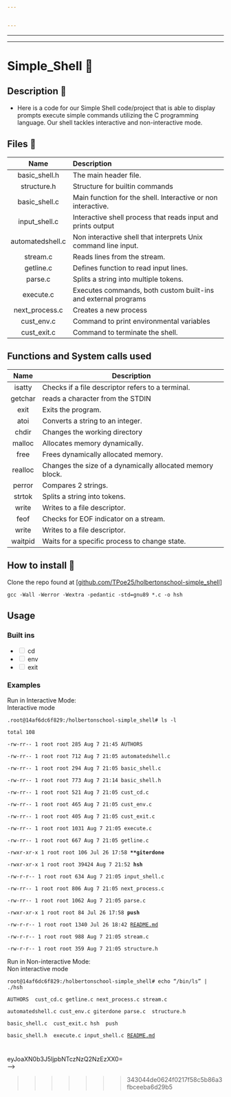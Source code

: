 ```yaml
---


---
```


<hr>
<hr>
<h1 id="simple_shell">Simple_Shell 🐚</h1>
<h2 id="description">Description 📃</h2>
<ul>
<li>Here is a code for our Simple Shell code/project that is able to display prompts  execute simple commands utilizing the C programming language. Our shell tackles interactive and non-interactive mode.</li>
</ul>
<h2 id="files">Files 📁</h2>
<table>
<thead>
<tr>
<th align="center">Name</th>
<th align="left">Description</th>
</tr>
</thead>
<tbody>
<tr>
<td align="center">basic_shell.h</td>
<td align="left">The main header file. </td>
</tr>
<tr><td align="center">structure.h</td>
<td align="left">Structure for builtin commands</td>
</tr><tr>
<td align="center">basic_shell.c</td>
<td align="left">Main function for the shell. Interactive or non interactive.</td>
</tr>
<tr>
<td align="center">input_shell.c</td>
<td align="left">Interactive shell process that reads input and prints output</td>
</tr>
<tr>
<td align="center">automatedshell.c</td>
<td align="left">Non interactive shell that interprets Unix command line input.</td>
</tr>
<tr>
<td align="center">stream.c</td>
<td align="left">Reads lines from the stream.</td>
</tr>
<tr>
<td align="center">getline.c</td>
<td align="left">Defines function to read input lines.</td>

</tr>
<tr><td align="center">parse.c</td>
<td align="left">Splits a string into multiple tokens.</td>
</tr><tr>
<td align="center">execute.c</td>
<td align="left">Executes commands, both custom built-ins and external programs</td>
</tr>
<tr>
<td align="center">next_process.c</td>
<td align="left">Creates a new process</td>
</tr>
<tr>
<td align="center">cust_env.c</td>
<td align="left">Command to print environmental variables</td>
</tr>
<tr>
<td align="center">cust_exit.c</td>
<td align="left">Command to terminate the shell.</td>
</tr>
<tr>
</tr></tbody>
</table><h2 id="functions-and-system-calls-used">Functions and System calls used</h2>
<table>
<thead>
<tr>
<th align="center">Name</th>
<th align="center">Description</th>
</tr>
</thead>
<tbody>
<tr>
<td align="center">isatty</td>
<td align="left">Checks if a file descriptor refers to a terminal.</td>
</tr>
<tr>
<td align="center">getchar</td>
<td align="left">reads a character from the STDIN</td>
</tr>
<tr>
<td align="center">exit</td>
<td align="left">Exits the program.</td>
</tr>
<tr>
<td align="center">atoi</td>
<td align="left">Converts a string to an integer.</td>
</tr>
<tr>
<td align="center">chdir</td>
<td align="left">Changes the working directory</td>
</tr>
<tr>
<td align="center">malloc</td>
<td align="left">Allocates memory dynamically.</td>
</tr>
<tr>
<td align="center">free</td>
<td align="left">Frees dynamically allocated memory.</td>
</tr>
<tr>
<td align="center">realloc</td>
<td align="left">Changes the size of a dynamically allocated memory block.</td>
</tr>
<tr>
<td align="center">perror</td>
<td align="left">Compares 2 strings.</td>
</tr>
<tr>
<td align="center">strtok</td>
<td align="left">Splits a string into tokens. </td>
</tr>
<tr>
<td align="center">write</td>
<td align="left">Writes to a file descriptor.</td>
</tr>
<tr>
<td align="center">feof</td>
<td align="left">Checks for EOF indicator on a stream.</td>
</tr>
<tr>
<td align="center">write</td>
<td align="left">Writes to a file descriptor.</td>
</tr>
<tr>
<td align="center">waitpid</td>
<td align="left">Waits for a specific process to change state.</td>
</tr>
</tbody>
</table><h2 id="how-to-install">How to install 🔨</h2>
<p>
Clone the repo found at [<a href="http://github.com/TPoe25/holbertonschool-simple_shell">github.com/TPoe25/holbertonschool-simple_shell</a>]</p>
<pre><code>gcc -Wall -Werror -Wextra -pedantic -std=gnu89 *.c -o hsh
</code></pre>
<h2 id="usage">Usage</h2>
<h3 id="built-ins">Built ins</h3>


<ul>
<li class="task-list-item"><input type="checkbox" class="task-list-item-checkbox" disabled=""> cd</li>
<li class="task-list-item"><input type="checkbox" class="task-list-item-checkbox" disabled=""> env</li>
<li class="task-list-item"><input type="checkbox" class="task-list-item-checkbox" disabled=""> exit</li>
</ul>
<h3 id="examples">Examples</h3>
<ul>
</ul>Run in Interactive Mode:<br>
Interactive mode </p><pre><code>.root@14af6dc6f829:/holbertonschool-simple_shell# ls -l<br>
total 108<br>
-rw-rr-- 1 root root 285 Aug 7 21:45 AUTHORS<br>
-rw-rr-- 1 root root 712 Aug 7 21:05 automatedshell.c<br>
-rw-rr-- 1 root root 294 Aug 7 21:05 basic_shell.c<br>
-rw-rr-- 1 root root 773 Aug 7 21:14 basic_shell.h<br>
-rw-rr-- 1 root root 521 Aug 7 21:05 cust_cd.c<br>
-rw-rr-- 1 root root 465 Aug 7 21:05 cust_env.c<br>
-rw-rr-- 1 root root 405 Aug 7 21:05 cust_exit.c<br>
-rw-rr-- 1 root root 1031 Aug 7 21:05 execute.c<br>
-rw-rr-- 1 root root 667 Aug 7 21:05 getline.c<br>
-rwxr-xr-x 1 root root 106 Jul 26 17:58 <strong>**giterdone</strong><br>
-rwxr-xr-x 1 root root 39424 Aug 7 21:52 <strong>hsh</strong><br>
-rw-r-r-- 1 root root 634 Aug 7 21:05 input_shell.c<br>
-rw-rr-- 1 root root 806 Aug 7 21:05 next_process.c<br>
-rw-rr-- 1 root root 1062 Aug 7 21:05 parse.c<br>
-rwxr-xr-x 1 root root 84 Jul 26 17:58 <strong>push</strong><br>
-rw-r-r-- 1 root root 1340 Jul 26 18:42 <a href="http://README.md">README.md</a><br>
-rw-r-r-- 1 root root 988 Aug 7 21:05 stream.c<br>
-rw-r-r-- 1 root root 359 Aug 7 21:05 structure.h</code></pre><p></p>
<p>Run in Non-interactive Mode:<br>
Non interactive mode </p><pre><code>root@14af6dc6f829:/holbertonschool-simple_shell# echo “/bin/ls” | ./hsh<br>
AUTHORS  cust_cd.c getline.c next_process.c stream.c<br>
automatedshell.c cust_env.c giterdone parse.c  structure.h<br>
basic_shell.c  cust_exit.c hsh  push<br>
basic_shell.h  execute.c input_shell.c <a href="http://README.md">README.md</a></code></pre><p></p>
<h1 id="stackedit_data--head-eyjoaxn0b3j5ijpbmtqwndq0mtmznswzodkznju3odddfq---"><!--stackedit_data:&#10;&lt;&lt;&lt;&lt;&lt;&lt;&lt; HEAD&#10;eyJoaXN0b3J5IjpbMTQwNDQ0MTMzNSwzODkzNjU3ODddfQ==&#10;--></h1>
<p>eyJoaXN0b3J5IjpbNTczNzQ2NzEzXX0=<br>
–&gt;</p>
<blockquote>
<blockquote>
<blockquote>
<blockquote>
<blockquote>
<blockquote>
<blockquote>
<p>343044de0624f0217f58c5b86a3fbceeba6d29b5</p>
</blockquote>
</blockquote>
</blockquote>
</blockquote>
</blockquote>
</blockquote>
</blockquote>

<!--stackedit_data:
eyJoaXN0b3J5IjpbLTE3MTA5NTM5ODddfQ==
-->
